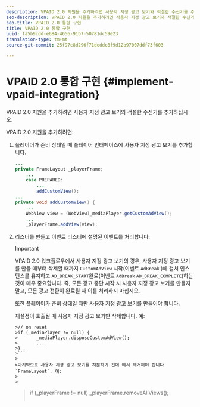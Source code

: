 ```yaml
---
description: VPAID 2.0 지원을 추가하려면 사용자 지정 광고 보기와 적절한 수신기를 추가하십시오.
seo-description: VPAID 2.0 지원을 추가하려면 사용자 지정 광고 보기와 적절한 수신기를 추가하십시오.
seo-title: VPAID 2.0 통합 구현
title: VPAID 2.0 통합 구현
uuid: fa5b9cdd-e684-4656-91b7-50781dc59e23
translation-type: tm+mt
source-git-commit: 25f97c8d296f71deddc8f9d12b97007ddf73f603

---
```



# VPAID 2.0 통합 구현 {#implement-vpaid-integration}

VPAID 2.0 지원을 추가하려면 사용자 지정 광고 보기와 적절한 수신기를 추가하십시오.

VPAID 2.0 지원을 추가하려면:

1. 플레이어가 준비 상태일 때 플레이어 인터페이스에 사용자 지정 광고 보기를 추가합니다.

   ```java
   ... 
   private FrameLayout _playerFrame; 
       ... 
       case PREPARED: 
           ... 
           addCustomView(); 
   ... 
   private void addCustomView() { 
       ... 
       WebView view = (WebView)_mediaPlayer.getCustomAdView(); 
       ... 
       _playerFrame.addView(view);
   ```

1. 리스너를 만들고 이벤트 리스너에 설명된 이벤트를 처리합니다.

   >[!IMPORTANT]
   >
   >VPAID 2.0 워크플로우에서 사용자 지정 광고 보기의 경우, 사용자 지정 광고 보기를 만들 때부터 삭제할 때까지 `CustomAdView` 시작(이벤트 `AdBreak` )에 걸쳐 인스턴스를 유지하고 `AD_BREAK_START`완료(이벤트 `AdBreak` `AD_BREAK_COMPLETE`)하는 것이 매우 중요합니다. 즉, 모든 광고 중단 시작 시 사용자 지정 광고 보기를 만들지 말고, 모든 광고 전환이 완료될 때 이를 처리하지 마십시오.
   >
   >
   >또한 플레이어가 준비 상태일 때만 사용자 지정 광고 보기를 만들어야 합니다.
   >
   >
   >재설정이 호출될 때 사용자 지정 광고 보기만 삭제합니다. 예:
   >
   >
   ```
   >// on reset 
   >if (_mediaPlayer != null) { 
   >       _mediaPlayer.disposeCustomAdView(); 
   >       ... 
   >} 
   >```
   >
   >마지막으로 사용자 지정 광고 보기를 처분하기 전에 에서 제거해야 합니다 `FrameLayout`. 예:
   >
   >
   ```
   >if (_playerFrame != null) 
   >       _playerFrame.removeAllViews(); 
   >```
